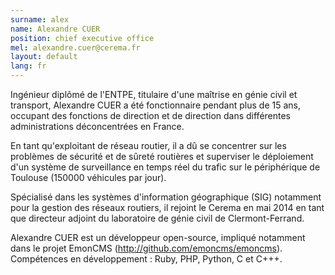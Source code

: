```yaml
---
surname: alex
name: Alexandre CUER
position: chief executive office
mel: alexandre.cuer@cerema.fr
layout: default
lang: fr
---
```

Ingénieur diplômé de l'ENTPE, titulaire d'une maîtrise en génie civil et transport, Alexandre CUER a été fonctionnaire pendant plus de 15 ans, occupant des fonctions de direction et de direction dans différentes administrations déconcentrées en France. 

En tant qu'exploitant de réseau routier, il a dû se concentrer sur les problèmes de sécurité et de sûreté routières et superviser le déploiement d'un système de surveillance en temps réel du trafic sur le périphérique de Toulouse (150000 véhicules par jour). 

Spécialisé dans les systèmes d'information géographique (SIG) notamment pour la gestion des réseaux routiers, il rejoint le Cerema en mai 2014 en tant que directeur adjoint du laboratoire de génie civil de Clermont-Ferrand.

Alexandre CUER est un développeur open-source, impliqué notamment dans le projet EmonCMS (http://github.com/emoncms/emoncms). 
Compétences en développement : Ruby, PHP, Python, C et C+++.
